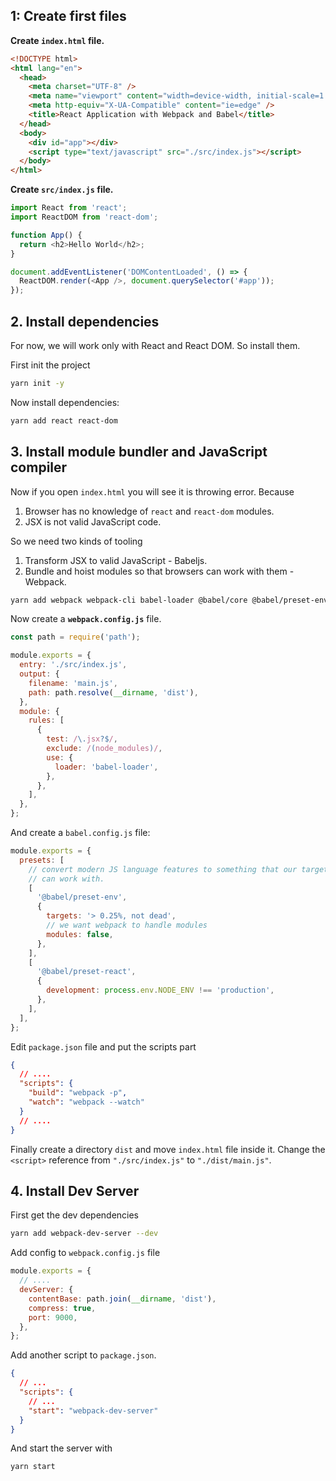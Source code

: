 ## 1: Create first files

**Create `index.html` file.**

```html
<!DOCTYPE html>
<html lang="en">
  <head>
    <meta charset="UTF-8" />
    <meta name="viewport" content="width=device-width, initial-scale=1.0" />
    <meta http-equiv="X-UA-Compatible" content="ie=edge" />
    <title>React Application with Webpack and Babel</title>
  </head>
  <body>
    <div id="app"></div>
    <script type="text/javascript" src="./src/index.js"></script>
  </body>
</html>
```

**Create `src/index.js` file.**

```js
import React from 'react';
import ReactDOM from 'react-dom';

function App() {
  return <h2>Hello World</h2>;
}

document.addEventListener('DOMContentLoaded', () => {
  ReactDOM.render(<App />, document.querySelector('#app'));
});
```

## 2. Install dependencies

For now, we will work only with React and React DOM. So install them.

First init the project

```bash
yarn init -y
```

Now install dependencies:

```bash
yarn add react react-dom
```

## 3. Install module bundler and JavaScript compiler

Now if you open `index.html` you will see it is throwing error. Because

1. Browser has no knowledge of `react` and `react-dom` modules.
2. JSX is not valid JavaScript code.

So we need two kinds of tooling

1. Transform JSX to valid JavaScript - Babeljs.
2. Bundle and hoist modules so that browsers can work with them - Webpack.

```bash
yarn add webpack webpack-cli babel-loader @babel/core @babel/preset-env @babel/preset-react --dev
```

Now create a **`webpack.config.js`** file.

```js
const path = require('path');

module.exports = {
  entry: './src/index.js',
  output: {
    filename: 'main.js',
    path: path.resolve(__dirname, 'dist'),
  },
  module: {
    rules: [
      {
        test: /\.jsx?$/,
        exclude: /(node_modules)/,
        use: {
          loader: 'babel-loader',
        },
      },
    ],
  },
};
```

And create a `babel.config.js` file:

```js
module.exports = {
  presets: [
    // convert modern JS language features to something that our target browsers
    // can work with.
    [
      '@babel/preset-env',
      {
        targets: '> 0.25%, not dead',
        // we want webpack to handle modules
        modules: false,
      },
    ],
    [
      '@babel/preset-react',
      {
        development: process.env.NODE_ENV !== 'production',
      },
    ],
  ],
};
```

Edit `package.json` file and put the scripts part

```json
{
  // ....
  "scripts": {
    "build": "webpack -p",
    "watch": "webpack --watch"
  }
  // ....
}
```

Finally create a directory `dist` and move `index.html` file inside it. Change
the `<script>` reference from `"./src/index.js"` to `"./dist/main.js"`.

## 4. Install Dev Server

First get the dev dependencies

```bash
yarn add webpack-dev-server --dev
```

Add config to `webpack.config.js` file

```js
module.exports = {
  // ....
  devServer: {
    contentBase: path.join(__dirname, 'dist'),
    compress: true,
    port: 9000,
  },
};
```

Add another script to `package.json`.

```json
{
  // ...
  "scripts": {
    // ...
    "start": "webpack-dev-server"
  }
}
```

And start the server with

```bash
yarn start
```
